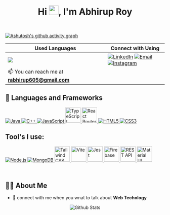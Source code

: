 <h1 align="center">Hi <img src="https://raw.githubusercontent.com/MartinHeinz/MartinHeinz/master/wave.gif" width="30px">, I'm Abhirup Roy</h1>
<!-- <h3 align="center">A Passionate Developer from India.</h3>

<p align="center">
  <img src="https://komarev.com/ghpvc/?username=your-github-username&label=Profile%20views&color=0e75b6&style=flat" alt="your-github-username" />
</p> -->
<br />

[![Ashutosh's github activity graph](https://github-readme-activity-graph.vercel.app/graph?username=AbhirupRoy27&bg_color=0D1117&color=5BCDEC&line=5BCDEC&point=FFFFFF&area=true&hide_border=true)](https://github.com/ashutosh00710/github-readme-activity-graph)



<div align="center">
  
| Used Languages | Connect with Using |
|---------------|----------------|
| <a href="https://github.com/AbhirupRoy27/github-readme-stats"><img src="https://github-readme-stats.vercel.app/api/top-langs/?username=AbhirupRoy27&langs_count=8&count_private=true&layout=compact&theme=react&hide_border=true&bg_color=0D1117" /></a> | [![LinkedIn](https://img.icons8.com/fluent/48/000000/linkedin.png)](https://www.linkedin.com/in/abhirup-roy-60ab95225/)&nbsp;[![Email](https://img.icons8.com/fluent/48/000000/mail.png)](mailto:rabhirup605@gmail.com)&nbsp;[![Instagram](https://img.icons8.com/fluent/48/000000/instagram-new.png)](https://www.instagram.com/ig__abhirup/)<br />
📫 You can reach me at <b>rabhirup605@gmail.com</b> |

</div>


## 🚀 Languages and Frameworks
<section>
  <a href="https://www.java.com" target="_blank">
    <img src="https://img.icons8.com/color/48/000000/java-coffee-cup-logo.png" alt="Java"/>
  </a>
  <a href="https://www.w3schools.com/cpp/" target="_blank">
    <img src="https://img.icons8.com/color/48/000000/c-plus-plus-logo.png" alt="C++"/>
  </a>
  <a href="https://developer.mozilla.org/en-US/docs/Web/JavaScript" target="_blank">
    <img src="https://img.icons8.com/color/48/000000/javascript.png" alt="JavaScript"/>
  </a>
  <a href="https://www.typescriptlang.org/" target="_blank">
    <img src="https://cdn.jsdelivr.net/gh/devicons/devicon/icons/typescript/typescript-original.svg" alt="TypeScript" width="48" height="48"/>
  </a>
  <a href="https://reactrouter.com/" target="_blank">
    <img src="https://cdn.jsdelivr.net/gh/devicons/devicon/icons/react/react-original-wordmark.svg" alt="React Router (React logo placeholder)" width="48" height="48"/>
  </a>
  <a href="https://www.w3.org/html/" target="_blank">
    <img src="https://img.icons8.com/color/48/000000/html-5.png" alt="HTML5"/>
  </a>
  <a href="https://www.w3schools.com/css/" target="_blank">
    <img src="https://img.icons8.com/color/48/000000/css3.png" alt="CSS3"/>
  </a>
</section>


## Tool's I use:

<section>
  <a href="https://nodejs.org" target="_blank">
    <img src="https://img.icons8.com/color/48/000000/nodejs.png" alt="Node.js"/>
  </a>
  <a href="https://www.mongodb.com/" target="_blank">
    <img src="https://img.icons8.com/color/48/000000/mongodb.png" alt="MongoDB"/>
  </a>
  <a href="https://tailwindcss.com/" target="_blank">
    <img src="https://cdn.jsdelivr.net/gh/devicons/devicon/icons/tailwindcss/tailwindcss-original.svg" alt="Tailwind CSS" width="48" height="48"/>
  </a>
  <a href="https://vitejs.dev/" target="_blank">
    <img src="https://vitejs.dev/logo.svg" alt="Vite" width="48" height="48"/>
  </a>
  <a href="https://jestjs.io/" target="_blank">
    <img src="https://svgrepo.com/show/353930/jest.svg" alt="Jest" width="48" height="48"/>
  </a>
  <a href="https://firebase.google.com/" target="_blank">
    <img src="https://www.gstatic.com/mobilesdk/160503_mobilesdk/logo/2x/firebase_28dp.png" alt="Firebase" width="48" height="48"/>
  </a>
  <a href="https://restfulapi.net/" target="_blank">
    <img src="https://img.icons8.com/ios-filled/50/FFFFFF/api.png" alt="REST API" width="48" height="48"/>
  </a>
   <a href="https://mui.com/" target="_blank">
    <img src="https://cdn.jsdelivr.net/gh/devicons/devicon/icons/materialui/materialui-original.svg" alt="Material UI" width="48" height="48"/>
  </a>
</section>

</p>

</br>

## 🙋‍♂️ About Me

- 💬 connect with me when you wnat to talk about **Web Techology**








<p align="center">
  <img src="https://raw.githubusercontent.com/bornmay/bornmay/Update/svg/Bottom.svg" alt="Github Stats" />
</p>




